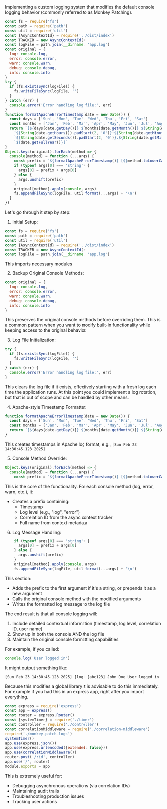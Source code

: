 Implementing a custom logging system that modifies the default console logging behavior (commonly referred to as Monkey Patching).

```javascript
const fs = require('fs')
const path = require('path')
const util = require('util')
const {AsyncContextId} = require('../dist/index')
const TRACKER = new AsyncContextId()
const logFile = path.join(__dirname, 'app.log')
const original = {
  log: console.log,
  error: console.error,
  warn: console.warn,
  debug: console.debug,
  info: console.info
}
try {
  if (fs.existsSync(logFile)) {
    fs.writeFileSync(logFile, '')
  }
} catch (err) {
  console.error('Error handling log file:', err)
}
function formatApacheErrorTimestamp(date = new Date()) {
  const days = ['Sun', 'Mon', 'Tue', 'Wed', 'Thu', 'Fri', 'Sat']
  const months = ['Jan', 'Feb', 'Mar', 'Apr', 'May', 'Jun', 'Jul', 'Aug', 'Sep', 'Oct', 'Nov', 'Dec']
  return `[${days[date.getDay()]} ${months[date.getMonth()]} ${String(date.getDate()).padStart(2, '0')} ` +
    `${String(date.getHours()).padStart(2, '0')}:${String(date.getMinutes()).padStart(2, '0')}:` +
    `${String(date.getSeconds()).padStart(2, '0')}.${String(date.getMilliseconds()).padStart(3, '0')} ` +
    `${date.getFullYear()}]`
}
Object.keys(original).forEach(method => {
  console[method] = function (...args) {
    const prefix = `${formatApacheErrorTimestamp()} [${method.toLowerCase()}] [${TRACKER.getContext().correlationId}] ${TRACKER.getContext()?.metadata?.fullName} `
    if (typeof args[0] === 'string') {
      args[0] = prefix + args[0]
    } else {
      args.unshift(prefix)
    }
    original[method].apply(console, args)
    fs.appendFileSync(logFile, util.format(...args) + '\n')
  }
})
```

Let's go through it step by step:

1. Initial Setup:
```javascript
const fs = require('fs')
const path = require('path')
const util = require('util')
const {AsyncContextId} = require('../dist/index')
const TRACKER = new AsyncContextId()
const logFile = path.join(__dirname, 'app.log')
```

This imports necessary modules

2. Backup Original Console Methods:
```javascript
const original = {
  log: console.log,
  error: console.error,
  warn: console.warn,
  debug: console.debug,
  info: console.info
}
```
This preserves the original console methods before overriding them. This is a common pattern when you want to modify built-in functionality while keeping access to the original behavior.

3. Log File Initialization:
```javascript
try {
  if (fs.existsSync(logFile)) {
    fs.writeFileSync(logFile, '')
  }
} catch (err) {
  console.error('Error handling log file:', err)
}
```
This clears the log file if it exists, effectively starting with a fresh log each time the application runs. At this point you could implement a log rotation, but that is out of scope and can be handled by other means.

4. Apache-style Timestamp Formatter:
```javascript
function formatApacheErrorTimestamp(date = new Date()) {
  const days = ['Sun', 'Mon', 'Tue', 'Wed', 'Thu', 'Fri', 'Sat']
  const months = ['Jan', 'Feb', 'Mar', 'Apr', 'May', 'Jun', 'Jul', 'Aug', 'Sep', 'Oct', 'Nov', 'Dec']
  return `[${days[date.getDay()]} ${months[date.getMonth()]} ${String(date.getDate()).padStart(2, '0')} ...`
}
```
This creates timestamps in Apache log format, e.g., `[Sun Feb 23 14:30:45.123 2025]`

5. Console Method Override:
```javascript
Object.keys(original).forEach(method => {
  console[method] = function (...args) {
    const prefix = `${formatApacheErrorTimestamp()} [${method.toLowerCase()}] [${TRACKER.getContext().correlationId}] ${TRACKER.getContext()?.metadata?.fullName} `
```
This is the core of the functionality. For each console method (log, error, warn, etc.), it:
- Creates a prefix containing:
  - Timestamp
  - Log level (e.g., "log", "error")
  - Correlation ID from the async context tracker
  - Full name from context metadata

6. Log Message Handling:
```javascript
    if (typeof args[0] === 'string') {
      args[0] = prefix + args[0]
    } else {
      args.unshift(prefix)
    }
    original[method].apply(console, args)
    fs.appendFileSync(logFile, util.format(...args) + '\n')
```
This section:
- Adds the prefix to the first argument if it's a string, or prepends it as a new argument
- Calls the original console method with the modified arguments
- Writes the formatted log message to the log file

The end result is that all console logging will:
1. Include detailed contextual information (timestamp, log level, correlation ID, user name)
2. Show up in both the console AND the log file
3. Maintain the original console formatting capabilities

For example, if you called:
```javascript
console.log('User logged in')
```
It might output something like:
```
[Sun Feb 23 14:30:45.123 2025] [log] [abc123] John Doe User logged in
```

Because this modifies a global library it is advisable to do this immediately. For example
if you had this in an express app, right after you import everything.

```javascript
const express = require('express')
const app = express()
const router = express.Router()
const {systemTimer} = require('./timer')
const controller = require('./controller')
const correlationMiddleware = require('./correlation-middleware')
require('./monkey-patch-logs')
systemTimer()
app.use(express.json())
app.use(express.urlencoded({extended: false}))
app.use(correlationMiddleware())
router.post('/:id', controller)
app.use('/', router)
module.exports = app
```

This is extremely useful for:
- Debugging asynchronous operations (via correlation IDs)
- Maintaining audit trails
- Troubleshooting production issues
- Tracking user actions

